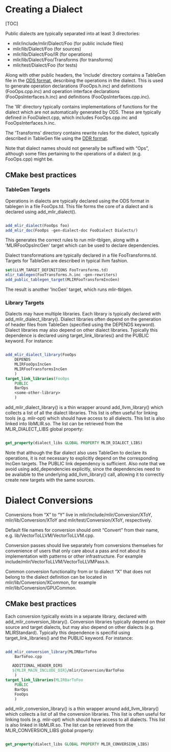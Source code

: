 # Creating a Dialect

[TOC]

Public dialects are typically separated into at least 3 directories:
* mlir/include/mlir/Dialect/Foo   (for public include files)
* mlir/lib/Dialect/Foo            (for sources)
* mlir/lib/Dialect/Foo/IR         (for operations)
* mlir/lib/Dialect/Foo/Transforms (for transforms)
* mlir/test/Dialect/Foo           (for tests)

Along with other public headers, the 'include' directory contains a
TableGen file in the [ODS format](OpDefinitions.md), describing the
operations in the dialect.  This is used to generate operation
declarations (FooOps.h.inc) and definitions (FooOps.cpp.inc) and
operation interface declarations (FooOpsInterfaces.h.inc) and
definitions (FooOpsInterfaces.cpp.inc).

The 'IR' directory typically contains implementations of functions for
the dialect which are not automatically generated by ODS.  These are
typically defined in FooDialect.cpp, which includes FooOps.cpp.inc and
FooOpsInterfaces.h.inc.

The 'Transforms' directory contains rewrite rules for the dialect,
typically described in TableGen file using the [DDR
format](DeclarativeRewrites.md).

Note that dialect names should not generally be suffixed with “Ops”,
although some files pertaining to the operations of a dialect (e.g.
FooOps.cpp) might be.

## CMake best practices

### TableGen Targets

Operations in dialects are typically declared using the ODS format in
tablegen in a file FooOps.td.  This file forms the core of a dialect and
is declared using add_mlir_dialect().

```cmake

add_mlir_dialect(FooOps foo)
add_mlir_doc(FooOps -gen-dialect-doc FooDialect Dialects/)

```

This generates the correct rules to run mlir-tblgen, along with a
'MLIRFooOpsIncGen' target which can be used to declare dependencies.

Dialect transformations are typically declared in a file FooTransforms.td.
Targets for TableGen are described in typical llvm fashion.
```cmake
set(LLVM_TARGET_DEFINITIONS FooTransforms.td)
mlir_tablegen(FooTransforms.h.inc -gen-rewriters)
add_public_tablegen_target(MLIRFooTransformIncGen)
```

The result is another 'IncGen' target, which runs mlir-tblgen.

### Library Targets

Dialects may have multiple libraries.  Each library is typically
declared with add_mlir_dialect_library().  Dialect libraries often
depend on the generation of header files from TableGen (specified
using the DEPENDS keyword).  Dialect libraries may also depend on
other dialect libraries.  Typically this dependence is declared using
target_link_libraries() and the PUBLIC keyword.  For instance:

```cmake

add_mlir_dialect_library(FooOps
	DEPENDS
	MLIRFooOpsIncGen
	MLIRFooTransformsIncGen
	)
target_link_libraries(FooOps
	PUBLIC
	BarOps
	<some-other-library>
	)

```

add_mlir_dialect_library() is a thin wrapper around add_llvm_library()
which collects a list of all the dialect libraries.  This list is
often useful for linking tools (e.g. mlir-opt) which should have
access to all dialects.  This list is also linked into libMLIR.so.
The list can be retrieved from the MLIR_DIALECT_LIBS global property:

```cmake

get_property(dialect_libs GLOBAL PROPERTY MLIR_DIALECT_LIBS)

```

Note that although the Bar dialect also uses TableGen to declare its
operations, it is not necessary to explicitly depend on the
corresponding IncGen targets.  The PUBLIC link dependency is
sufficient.  Also note that we avoid using add_dependencies
explicitly, since the dependencies need to be available to the
underlying add_llvm_library() call, allowing it to correctly create
new targets with the same sources.



# Dialect Conversions

Conversions from “X” to “Y” live in mlir/include/mlir/Conversion/XToY,
mlir/lib/Conversion/XToY and mlir/test/Conversion/XToY, respectively.

Default file names for conversion should omit “Convert” from their
name, e.g. lib/VectorToLLVM/VectorToLLVM.cpp.

Conversion passes should live separately from conversions themselves
for convenience of users that only care about a pass and not about its
implementation with patterns or other infrastructure. For example
include/mlir/VectorToLLVM/VectorToLLVMPass.h.

Common conversion functionality from or to dialect “X” that does not
belong to the dialect definition can be located in
mlir/lib/Conversion/XCommon, for example
mlir/lib/Conversion/GPUCommon.

## CMake best practices

Each conversion typically exists in a separate library, declared with
add_mlir_conversion_library().  Conversion libraries typically depend
on their source and target dialects, but may also depend on other
dialects (e.g. MLIRStandard).  Typically this dependence is specifid
using target_link_libraries() and the PUBLIC keyword.  For instance:

```cmake

add_mlir_conversion_library(MLIRBarToFoo
	BarToFoo.cpp

   ADDITIONAL_HEADER_DIRS
   ${MLIR_MAIN_INCLUDE_DIR}/mlir/Conversion/BarToFoo
	)
target_link_libraries(MLIRBarToFoo
	PUBLIC
	BarOps
	FooOps
	)

```

add_mlir_conversion_library() is a thin wrapper around
add_llvm_library() which collects a list of all the conversion
libraries.  This list is often useful for linking tools
(e.g. mlir-opt) which should have access to all dialects.  This list
is also linked in libMLIR.so.  The list can be retrieved from the
MLIR_CONVERSION_LIBS global property:

```cmake

get_property(dialect_libs GLOBAL PROPERTY MLIR_CONVERSION_LIBS)

```
